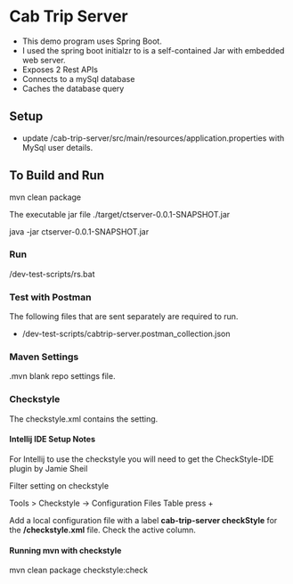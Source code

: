 # Cab Trip Server
- This demo program uses Spring Boot. 
- I used the spring boot initialzr to is a self-contained Jar with embedded web server.
- Exposes 2 Rest APIs
- Connects to a mySql database
- Caches the database query

## Setup
- update /cab-trip-server/src/main/resources/application.properties with MySql user details.

## To Build and Run
mvn clean package

The executable jar file ./target/ctserver-0.0.1-SNAPSHOT.jar

java -jar ctserver-0.0.1-SNAPSHOT.jar

### Run
/dev-test-scripts/rs.bat

### Test with Postman
The following files that are sent separately are required to run.
- /dev-test-scripts/cabtrip-server.postman_collection.json

### Maven Settings
.mvn blank repo settings file.

### Checkstyle
The checkstyle.xml contains the setting.

#### Intellij IDE Setup Notes
For Intellij to use the checkstyle you will need to get the CheckStyle-IDE plugin by Jamie Sheil

Filter setting on checkstyle

Tools > Checkstyle -> Configuration Files Table press +

Add a local configuration file with a label **cab-trip-server checkStyle** for the **/checkstyle.xml** file.
Check the active column.

#### Running mvn with checkstyle
mvn clean package checkstyle:check
